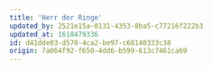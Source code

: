 ```yaml
---
title: 'Herr der Ringe'
updated_by: 2521e15a-0131-4353-8ba5-c77216f222b3
updated_at: 1618479336
id: d41dde03-d570-4ca2-be97-c68140333c38
origin: 7a064f92-f650-4dd6-b599-613c7461ca69
---
```

